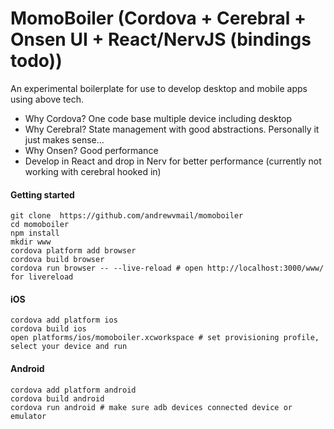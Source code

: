 # MomoBoiler (Cordova + Cerebral + Onsen UI + React/NervJS (bindings todo))

An experimental boilerplate for use to develop desktop and mobile apps using above tech. 

- Why Cordova? One code base multiple device including desktop
- Why Cerebral? State management with good abstractions. Personally it just makes sense...
- Why Onsen? Good performance
- Develop in React and drop in Nerv for better performance (currently not working with cerebral hooked in)

#### Getting started

```
git clone  https://github.com/andrewvmail/momoboiler 
cd momoboiler
npm install
mkdir www
cordova platform add browser
cordova build browser
cordova run browser -- --live-reload # open http://localhost:3000/www/ for livereload
```  

#### iOS
```
cordova add platform ios
cordova build ios
open platforms/ios/momoboiler.xcworkspace # set provisioning profile, select your device and run
```

#### Android
```
cordova add platform android
cordova build android
cordova run android # make sure adb devices connected device or emulator
```
